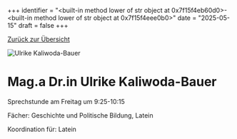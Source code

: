 
+++
identifier = "<built-in method lower of str object at 0x7f15f4eb60d0>-<built-in method lower of str object at 0x7f15f4eee0b0>"
date = "2025-05-15"
draft = false
+++

 [Zurück zur Übersicht](/schule/personen/)

<div class="row">
<div class="column">
<img src="/images/personal/Kaliwoda-Bauer.jpg" alt="Ulrike Kaliwoda-Bauer"> 
</div>
<div class="column">

# Mag.a Dr.in  Ulrike Kaliwoda-Bauer 

Sprechstunde am Freitag um 9:25-10:15

Fächer: Geschichte und Politische Bildung,  Latein











Koordination für: Latein

</div>
</div> 

